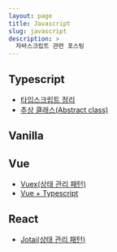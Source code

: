 ```yaml
---
layout: page
title: Javascript
slug: javascript
description: >
  자바스크립트 관련 포스팅
---
```



## Typescript

* [타입스크립트 정리]
* [추상 클래스(Abstract class)]

[타입스크립트 정리]: ./2023-08-29-typescript/
[추상 클래스(Abstract class)]: ./2023-07-26-abstract/

## Vanilla 

## Vue

* [Vuex(상태 관리 패턴)]
* [Vue + Typescript]

[Vue + Typescript]: ./2023-08-07-vue-typescript/
[Vuex(상태 관리 패턴)]: ./2023-08-01-vuex/

## React

* [Jotai(상태 관리 패턴)]

[Jotai(상태 관리 패턴)]: ./2025-04-20-jotai/


